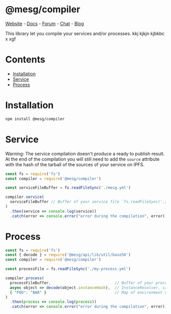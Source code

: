 # @mesg/compiler

[Website](https://mesg.com/) - [Docs](https://docs.mesg.com/) - [Forum](https://forum.mesg.com/) - [Chat](https://discordapp.com/invite/SaZ5HcE) - [Blog](https://blog.mesg.com)

This library let you compile your services and/or processes. kkj kjkjn kjbkbc x  xgf

# Contents

- [Installation](#installation)
- [Service](#service)
- [Process](#process)

# Installation

```bash
npm install @mesg/compiler
```

# Service

Warning: The service compilation doesn't produce a ready to publish result. At the end of the compilation you will still need to add the `source` attribute with the hash of the tarball of the sources of your service on IPFS.

```javascript
const fs = require('fs')
const compiler = require('@mesg/compiler')

const serviceFileBuffer = fs.readFileSync('./mesg.yml')

compiler.service(
  serviceFileBuffer // Buffer of your service file `fs.readFileSync('./mesg.yml')`
)
  .then(service => console.log(service))
  .catch(error => console.error("error during the compilation", error))
```

# Process

```javascript
const fs = require('fs')
const { decode } = require('@mesg/api/lib/util/base58')
const compiler = require('@mesg/compiler')

const processFile = fs.readFileSync('./my-process.yml')

compiler.process(
  processFileBuffer,                            // Buffer of your process file `fs.readFileSync('./my-process.yml')`
  async object => decode(object.instanceHash),  // InstanceResolver, can be use to simply decode an instance hash or do some check/deployment
  { "FOO": "BAR" }                              // Map of environment variable that will be replaced in your process
)
  .then(process => console.log(process))
  .catch(error => console.error("error during the compilation", error))
```
